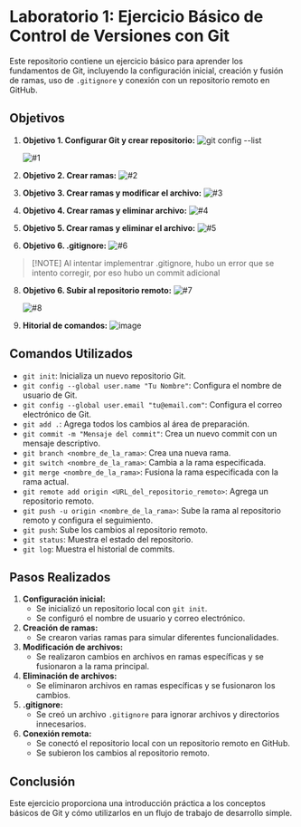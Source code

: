 # Laboratorio 1: Ejercicio Básico de Control de Versiones con Git

Este repositorio contiene un ejercicio básico para aprender los fundamentos de Git, incluyendo la configuración inicial, creación y fusión de ramas, uso de `.gitignore` y conexión con un repositorio remoto en GitHub.

## Objetivos

1.  **Objetivo 1. Configurar Git y crear repositorio:**
    ![git config --list](https://github.com/user-attachments/assets/f3da86ee-87fe-4413-b124-1f00d6ba65e5)

    ![#1](https://github.com/user-attachments/assets/54864b13-c56d-47df-a520-57627a66d5df)

2.  **Objetivo 2. Crear ramas:**
    ![#2](https://github.com/user-attachments/assets/49eac924-1402-431e-bbc0-41c86e80380a)

3.  **Objetivo 3. Crear ramas y modificar el archivo:**
    ![#3](https://github.com/user-attachments/assets/ece753c1-1b7e-4881-ad65-272dfa2b30b1)

4.  **Objetivo 4. Crear ramas y eliminar archivo:**
    ![#4](https://github.com/user-attachments/assets/217c4aab-0903-4870-a425-5c9941466141)

5.  **Objetivo 5. Crear ramas y eliminar el archivo:**
    ![#5](https://github.com/user-attachments/assets/614bd5c3-c169-477e-a4a8-06448a258cd1)

6.  **Objetivo 6. .gitignore:**
    ![#6](https://github.com/user-attachments/assets/44c09e79-2b37-499e-b1d2-353356fcea84)

>   [!NOTE]
> Al intentar implementrar .gitignore, hubo un error que se intento corregir, por eso hubo un commit adicional

8.  **Objetivo 6. Subir al repositorio remoto:**
    ![#7](https://github.com/user-attachments/assets/d9834d5a-48c4-43e3-acad-c0ef1540289b)

    ![#8](https://github.com/user-attachments/assets/8d49c920-5529-4a0f-8015-f91310c835f5)

9. **Hitorial de comandos:**
   ![image](https://github.com/user-attachments/assets/9d736e52-5101-4552-9357-a1795aee641a)

  
## Comandos Utilizados

* `git init`: Inicializa un nuevo repositorio Git.
* `git config --global user.name "Tu Nombre"`: Configura el nombre de usuario de Git.
* `git config --global user.email "tu@email.com"`: Configura el correo electrónico de Git.
* `git add .`: Agrega todos los cambios al área de preparación.
* `git commit -m "Mensaje del commit"`: Crea un nuevo commit con un mensaje descriptivo.
* `git branch <nombre_de_la_rama>`: Crea una nueva rama.
* `git switch <nombre_de_la_rama>`: Cambia a la rama especificada.
* `git merge <nombre_de_la_rama>`: Fusiona la rama especificada con la rama actual.
* `git remote add origin <URL_del_repositorio_remoto>`: Agrega un repositorio remoto.
* `git push -u origin <nombre_de_la_rama>`: Sube la rama al repositorio remoto y configura el seguimiento.
* `git push`: Sube los cambios al repositorio remoto.
* `git status`: Muestra el estado del repositorio.
* `git log`: Muestra el historial de commits.

## Pasos Realizados

1.  **Configuración inicial:**
    * Se inicializó un repositorio local con `git init`.
    * Se configuró el nombre de usuario y correo electrónico.
2.  **Creación de ramas:**
    * Se crearon varias ramas para simular diferentes funcionalidades.
3.  **Modificación de archivos:**
    * Se realizaron cambios en archivos en ramas específicas y se fusionaron a la rama principal.
4.  **Eliminación de archivos:**
    * Se eliminaron archivos en ramas específicas y se fusionaron los cambios.
5.  **.gitignore:**
    * Se creó un archivo `.gitignore` para ignorar archivos y directorios innecesarios.
6.  **Conexión remota:**
    * Se conectó el repositorio local con un repositorio remoto en GitHub.
    * Se subieron los cambios al repositorio remoto.

## Conclusión

Este ejercicio proporciona una introducción práctica a los conceptos básicos de Git y cómo utilizarlos en un flujo de trabajo de desarrollo simple.
